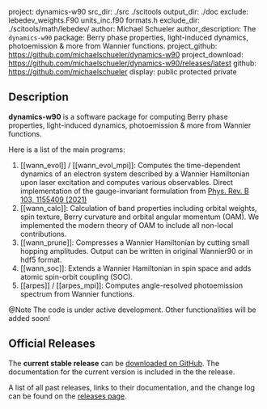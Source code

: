 project: dynamics-w90 
src_dir: ./src
	./scitools
output_dir: ./doc
exclude: lebedev_weights.F90 
	units_inc.f90 
	formats.h
exclude_dir: ./scitools/math/lebedev/
author: Michael Schueler
author_description: The `dynamics-w90` package: Berry phase properties, light-induced dynamics, photoemission & more from Wannier functions.
project_github: https://github.com/michaelschueler/dynamics-w90
project_download: https://github.com/michaelschueler/dynamics-w90/releases/latest
github: https://github.com/michaelschueler
display: public
         protected
         private

Description
-----------------

**dynamics-w90** is a software package for computing Berry phase properties, light-induced dynamics, photoemission & more from Wannier functions.

Here is a list of the main programs:

1. [[wann_evol]] / [[wann_evol_mpi]]: Computes the time-dependent dynamics of an electron system described by a Wannier Hamiltonian upon laser excitation and computes various observables. Direct implementation of the gauge-invariant formulation from [Phys. Rev. B 103, 1155409 (2021)](https://link.aps.org/doi/10.1103/PhysRevB.103.155409) 
2. [[wann_calc]]: Calculation of band properties including orbital weights, spin texture, Berry curvature and orbital angular momentum (OAM). We implemented the modern theory of OAM to include all non-local contributions.
3. [[wann_prune]]: Compresses a Wannier Hamiltonian by cutting small hopping amplitudes. Output can be written in original Wannier90 or in hdf5 format.
4. [[wann_soc]]: Extends a Wannier Hamiltonian in spin space and adds atomic spin-orbit coupling (SOC).
5. [[arpes]] / [[arpes_mpi]]: Computes angle-resolved photoemission spectrum from Wannier functions. 

@Note The code is under active development. Other functionalities will be added soon!

Official Releases
-----------------

The **current stable release** can be [downloaded
on GitHub](https://github.com/michaelschueler/scitools/releases/latest). The
documentation for the current version is included in the the release.

A list of all past releases, links to their documentation, and the
change log can be found on the
[releases page](https://github.com/michaelschueler/scitools/releases/index.html).
